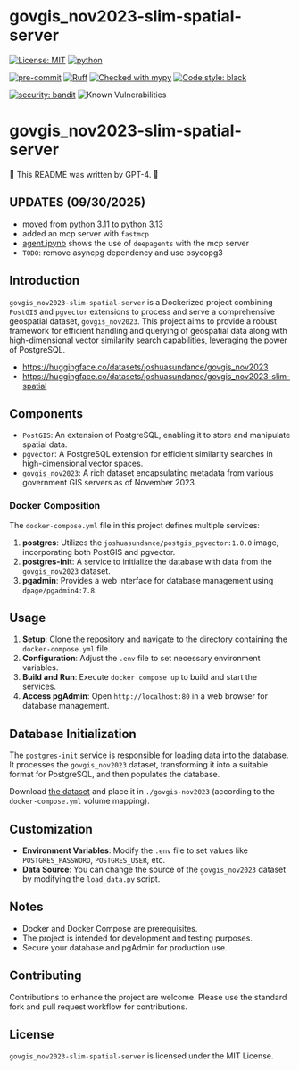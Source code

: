 # govgis_nov2023-slim-spatial-server

[![License: MIT](https://img.shields.io/badge/License-MIT-yellow.svg)](https://opensource.org/licenses/MIT)
[![python](https://img.shields.io/badge/Python-3.13-3776AB.svg?style=flat&logo=python&logoColor=white)](https://www.python.org)

[![pre-commit](https://img.shields.io/badge/pre--commit-enabled-brightgreen?logo=pre-commit&logoColor=white)](https://github.com/pre-commit/pre-commit)
[![Ruff](https://img.shields.io/endpoint?url=https://raw.githubusercontent.com/charliermarsh/ruff/main/assets/badge/v1.json)](https://github.com/charliermarsh/ruff)
[![Checked with mypy](http://www.mypy-lang.org/static/mypy_badge.svg)](http://mypy-lang.org/)
[![Code style: black](https://img.shields.io/badge/code%20style-black-000000.svg)](https://github.com/psf/black)

[![security: bandit](https://img.shields.io/badge/security-bandit-yellow.svg)](https://github.com/PyCQA/bandit)
![Known Vulnerabilities](https://snyk.io/test/github/joshuasundance-swca/govgis_nov2023-slim-spatial-server/badge.svg)

# govgis_nov2023-slim-spatial-server

🤖 This README was written by GPT-4. 🤖

## UPDATES (09/30/2025)
- moved from python 3.11 to python 3.13
- added an mcp server with `fastmcp`
- [agent.ipynb](./agent.ipynb) shows the use of `deepagents` with the mcp server
- `TODO`: remove asyncpg dependency and use psycopg3


## Introduction

`govgis_nov2023-slim-spatial-server` is a Dockerized project combining `PostGIS` and `pgvector` extensions to process and serve a comprehensive geospatial dataset, `govgis_nov2023`. This project aims to provide a robust framework for efficient handling and querying of geospatial data along with high-dimensional vector similarity search capabilities, leveraging the power of PostgreSQL.

- https://huggingface.co/datasets/joshuasundance/govgis_nov2023
- https://huggingface.co/datasets/joshuasundance/govgis_nov2023-slim-spatial

## Components

- `PostGIS`: An extension of PostgreSQL, enabling it to store and manipulate spatial data.
- `pgvector`: A PostgreSQL extension for efficient similarity searches in high-dimensional vector spaces.
- `govgis_nov2023`: A rich dataset encapsulating metadata from various government GIS servers as of November 2023.

### Docker Composition

The `docker-compose.yml` file in this project defines multiple services:

1. **postgres**: Utilizes the `joshuasundance/postgis_pgvector:1.0.0` image, incorporating both PostGIS and pgvector.
2. **postgres-init**: A service to initialize the database with data from the `govgis_nov2023` dataset.
3. **pgadmin**: Provides a web interface for database management using `dpage/pgadmin4:7.8`.

## Usage

1. **Setup**: Clone the repository and navigate to the directory containing the `docker-compose.yml` file.
2. **Configuration**: Adjust the `.env` file to set necessary environment variables.
3. **Build and Run**: Execute `docker compose up` to build and start the services.
4. **Access pgAdmin**: Open `http://localhost:80` in a web browser for database management.

## Database Initialization

The `postgres-init` service is responsible for loading data into the database. It processes the `govgis_nov2023` dataset, transforming it into a suitable format for PostgreSQL, and then populates the database.

Download [the dataset](https://huggingface.co/datasets/joshuasundance/govgis_nov2023-slim-spatial/blob/main/govgis_nov2023_slim_spatial_embs.geoparquet) and
place it in `./govgis-nov2023` (according to the `docker-compose.yml` volume mapping).

## Customization

- **Environment Variables**: Modify the `.env` file to set values like `POSTGRES_PASSWORD`, `POSTGRES_USER`, etc.
- **Data Source**: You can change the source of the `govgis_nov2023` dataset by modifying the `load_data.py` script.

## Notes

- Docker and Docker Compose are prerequisites.
- The project is intended for development and testing purposes.
- Secure your database and pgAdmin for production use.

## Contributing

Contributions to enhance the project are welcome. Please use the standard fork and pull request workflow for contributions.

## License

`govgis_nov2023-slim-spatial-server` is licensed under the MIT License.
